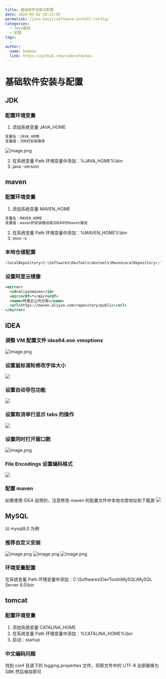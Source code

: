 ```yaml
---
title: 基础软件安装与配置
date: 2024-05-02 18:15:03
permalink: /java-basic/software-install-config/
categories:
  - Java基础
  - 前置
tags:
  - 
author: 
  name: bombax
  link: https://github.com/coderofmutou
---
```

# 基础软件安装与配置

## JDK

### 配置环境变量

1. 添加系统变量 JAVA_HOME
```java
变量名：JAVA_HOME
变量值：JDK的安装路径
```
![image.png](./基础软件安装与配置.assets/1704031753280-3e9ce3d2-7b6e-4c53-9c33-d74bd5e49e37.png)

2. 在系统变量 Path 环境变量中添加：%JAVA_HOME%\bin
3. java -version

## maven

### 配置环境变量

1. 添加系统变量 MAVEN_HOME
```java
变量名：MAVEN_HOME
变量值：maven的安装路径或IDEA中的maven路径
```

2. 在系统变量 Path 环境变量中添加：%MAVEN_HOME%\bin
3. mvn -v
### 本地仓储配置
```java
<localRepository>C:\Softwares\DevTools\devtools\MavenLocalRepository</localRepository>
```
### 设置阿里云镜像
```xml
<mirror>
  <id>aliyunmaven</id>
  <mirrorOf>*</mirrorOf>
  <name>阿里云公共仓库</name>
  <url>https://maven.aliyun.com/repository/public</url>
</mirror>
```
## IDEA
### 调整 VM 配置文件 idea64.exe.vmoptions
![image.png](./基础软件安装与配置.assets/1704033109024-92e15568-c706-4c8c-ba07-8b5653044583.png)
### 设置鼠标滚轮修改字体大小
![](./基础软件安装与配置.assets/1704032527296-0555f79e-e1e6-4133-aa9e-5b88467f52a7.png)
### 设置自动导包功能
![](./基础软件安装与配置.assets/1704032535221-00bd61ce-7e2f-4903-b342-01c14f93a8d1.png)
### 设置取消单行显示 tabs 的操作
![](./基础软件安装与配置.assets/1704032549987-02f7f8bd-2ade-4c7b-91d2-f9cb7493b30f.png)
### 设置同时打开窗口数
![image.png](./基础软件安装与配置.assets/1704033250301-7167f63e-c646-4976-8cc6-97ee369ca84c.png)
### File Encodings 设置编码格式
![](./基础软件安装与配置.assets/1704032599294-f1b0cfbe-9bcb-472d-86a3-5790c3b5371c.png)
### 配置 maven
如果使用 IDEA 自带的，注意修改 maven 的配置文件中本地仓库地址和下载源
![](./基础软件安装与配置.assets/1704032763759-39d70c23-83c0-454f-8bfe-083e2ec74ac3.png)
## MySQL
以 mysql8.0 为例
### 推荐自定义安装
![image.png](./基础软件安装与配置.assets/1704033586021-d732a728-9292-47c6-b2df-8df467900604.png)
![image.png](./基础软件安装与配置.assets/1704034005522-f03efbdb-89fd-430f-841e-29de52ec517b.png)
![image.png](./基础软件安装与配置.assets/1704034223097-c8793e50-241e-4e02-98d2-631c67e608c0.png)
### 环境变量配置
在系统变量 Path 环境变量中添加：C:\Softwares\DevTools\MySQL\MySQL Server 8.0\bin
## tomcat
### 配置环境变量

1. 添加系统变量 CATALINA_HOME
2. 在系统变量 Path 环境变量中添加：%CATALINA_HOME%\bin
3. 启动：startup

### 中文编码问题
找到 conf 目录下的 logging.properties 文件，将原文件中的 UTF-8 全部替换为 GBK 然后保存即可

